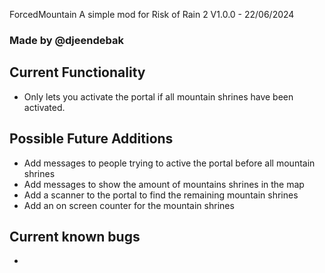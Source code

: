 ForcedMountain
A simple mod for Risk of Rain 2
V1.0.0 - 22/06/2024

### Made by @djeendebak

## Current Functionality
- Only lets you activate the portal if all mountain shrines have been activated.

## Possible Future Additions
- Add messages to people trying to active the portal before all mountain shrines
- Add messages to show the amount of mountains shrines in the map
- Add a scanner to the portal to find the remaining mountain shrines
- Add an on screen counter for the mountain shrines

## Current known bugs
-